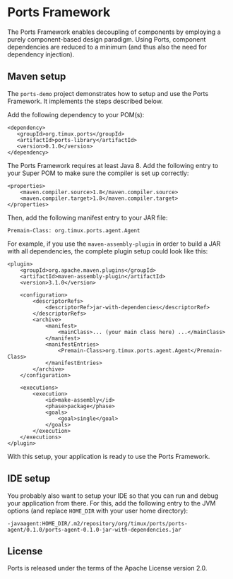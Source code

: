 # Ports Framework

The Ports Framework enables decoupling of components by employing a purely
component-based design paradigm. Using Ports, component dependencies are
reduced to a minimum (and thus also the need for dependency injection).


## Maven setup

The `ports-demo` project demonstrates how to setup and use the Ports Framework.
It implements the steps described below.

Add the following dependency to your POM(s):

```
<dependency>
   <groupId>org.timux.ports</groupId>
   <artifactId>ports-library</artifactId>
   <version>0.1.0</version>
</dependency>
```

The Ports Framework requires at least Java 8. Add the following entry to your
Super POM to make sure the compiler is set up correctly:

```
<properties>
    <maven.compiler.source>1.8</maven.compiler.source>
    <maven.compiler.target>1.8</maven.compiler.target>
</properties>
```

Then, add the following manifest entry to your JAR file:

```
Premain-Class: org.timux.ports.agent.Agent
```

For example, if you use the `maven-assembly-plugin` in order to build a JAR
with all dependencies, the complete plugin setup could look like this:

```
<plugin>
    <groupId>org.apache.maven.plugins</groupId>
    <artifactId>maven-assembly-plugin</artifactId>
    <version>3.1.0</version>

    <configuration>
        <descriptorRefs>
            <descriptorRef>jar-with-dependencies</descriptorRef>
        </descriptorRefs>
        <archive>
            <manifest>
                <mainClass>... (your main class here) ...</mainClass>
            </manifest>
            <manifestEntries>
                <Premain-Class>org.timux.ports.agent.Agent</Premain-Class>
            </manifestEntries>
        </archive>
    </configuration>

    <executions>
        <execution>
            <id>make-assembly</id>
            <phase>package</phase>
            <goals>
                <goal>single</goal>
            </goals>
        </execution>
    </executions>
</plugin>
```

With this setup, your application is ready to use the Ports Framework.


## IDE setup

You probably also want to setup your IDE so that you can run and debug
your application from there. For this, add the following entry to the JVM
options (and replace `HOME_DIR` with your user home directory):

```
-javaagent:HOME_DIR/.m2/repository/org/timux/ports/ports-agent/0.1.0/ports-agent-0.1.0-jar-with-dependencies.jar
``` 


## License

Ports is released under the terms of the Apache License version 2.0.